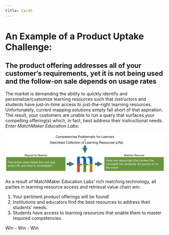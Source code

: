 ```yaml
---
title: Card5
---
```

# An Example of a Product Uptake Challenge:

## The product offering addresses all of your customer’s requirements, yet it is not being used and the follow-on sale depends on usage rates

The market is demanding the ability to quickly identify and personalize/customize learning resources such that instructors and students have just-in-time access to just-the-right learning resources. Unfortunately, current mapping solutions simply fall short of that aspiration. The result, your customers are unable to run a query that surfaces your compelling offering(s) which, in fact, best address their instructional needs. *Enter MatchMaker Education Labs:*

![Alt Text for Sample Image](/mmassets/Learner-Prob.svg)

As a result of MatchMaker Education Labs’ rich matching technology, all parties in learning resource access and retrieval value chain win:

1. Your pertinent product offerings will be found!
2. Institutions and educators find the best resources to address their students’ needs.
3. Students have access to learning resources that enable them to master required competencies.

Win - Win - Win   
